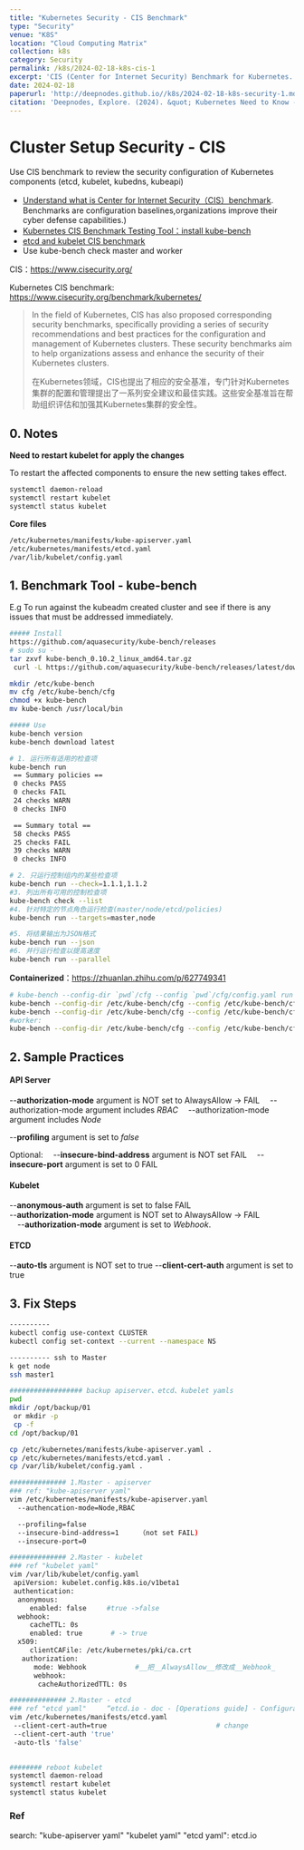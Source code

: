 ```yaml
---
title: "Kubernetes Security - CIS Benchmark"
type: "Security"
venue: "K8S"
location: "Cloud Computing Matrix"
collection: k8s
category: Security
permalink: /k8s/2024-02-18-k8s-cis-1
excerpt: 'CIS (Center for Internet Security) Benchmark for Kubernetes.'
date: 2024-02-18
paperurl: 'http://deepnodes.github.io//k8s/2024-02-18-k8s-security-1.md'
citation: 'Deepnodes, Explore. (2024). &quot; Kubernetes Need to Know - CIS Benchmark.&quot; <i>Cloud Computing Matrix</i>. 1(3).'
---
```


# Cluster Setup Security - CIS

Use CIS benchmark to review the security configuration of Kubernetes components (etcd, kubelet, kubedns, kubeapi)  

- [Understand what is Center for Internet Security（CIS）benchmark](https://docs.microsoft.com/en-us/compliance/regulatory/offering-CIS-Benchmark#:~:text=CIS). Benchmarks are configuration baselines,organizations improve their cyber defense capabilities.)
- [Kubernetes CIS Benchmark Testing Tool：install kube-bench](https://github.com/aquasecurity/kube-bench#running-kube-bench)
- [etcd and kubelet CIS benchmark](https://cloud.google.com/kubernetes-engine/docs/concepts/cis-benchmarks#default-values)
- Use kube-bench check master and worker

CIS：<https://www.cisecurity.org/>

Kubernetes CIS benchmark: <https://www.cisecurity.org/benchmark/kubernetes/>

  > In the field of Kubernetes, CIS has also proposed corresponding security benchmarks, specifically providing a series of security recommendations and best practices for the configuration and management of Kubernetes clusters. These security benchmarks aim to help organizations assess and enhance the security of their Kubernetes clusters.
  >
  > 在Kubernetes领域，CIS也提出了相应的安全基准，专门针对Kubernetes集群的配置和管理提出了一系列安全建议和最佳实践。这些安全基准旨在帮助组织评估和加强其Kubernetes集群的安全性。

## 0. Notes

**Need to restart kubelet for apply the changes**

To restart the affected components to ensure the new setting takes effect.

```sh
systemctl daemon-reload
systemctl restart kubelet
systemctl status kubelet
```

**Core files**

```sh
/etc/kubernetes/manifests/kube-apiserver.yaml
/etc/kubernetes/manifests/etcd.yaml
/var/lib/kubelet/config.yaml
```

## 1. Benchmark Tool - kube-bench

E.g To run against the kubeadm created cluster and see if there is any issues that must be addressed immediately.

```sh
##### Install
https://github.com/aquasecurity/kube-bench/releases
# sudo su -
tar zxvf kube-bench_0.10.2_linux_amd64.tar.gz
 curl -L https://github.com/aquasecurity/kube-bench/releases/latest/download/kube-bench-$(uname -s)-$(uname -m) -o kube-bench

mkdir /etc/kube-bench
mv cfg /etc/kube-bench/cfg
chmod +x kube-bench
mv kube-bench /usr/local/bin

##### Use
kube-bench version
kube-bench download latest

# 1. 运行所有适用的检查项
kube-bench run
 == Summary policies ==
 0 checks PASS
 0 checks FAIL
 24 checks WARN
 0 checks INFO

 == Summary total ==
 58 checks PASS
 25 checks FAIL
 39 checks WARN
 0 checks INFO

# 2. 只运行控制组内的某些检查项
kube-bench run --check=1.1.1,1.1.2
#3. 列出所有可用的控制检查项
kube-bench check --list
#4. 针对特定的节点角色运行检查(master/node/etcd/policies)
kube-bench run --targets=master,node

#5. 将结果输出为JSON格式
kube-bench run --json
#6. 并行运行检查以提高速度
kube-bench run --parallel

```

**Containerized**：https://zhuanlan.zhihu.com/p/627749341

```sh
# kube-bench --config-dir `pwd`/cfg --config `pwd`/cfg/config.yaml run --targets=etcd
kube-bench --config-dir /etc/kube-bench/cfg --config /etc/kube-bench/cfg/config.yaml run --targets=master
kube-bench --config-dir /etc/kube-bench/cfg --config /etc/kube-bench/cfg/config.yaml run --targets=etcd
#worker:
kube-bench --config-dir /etc/kube-bench/cfg --config /etc/kube-bench/cfg/config.yaml run --targets=node

```

## 2. Sample Practices

#### API Server

--**authorization-mode** argument is NOT set to AlwaysAllow -> FAIL
&ensp;&ensp;--authorization-mode argument includes *RBAC*
&ensp;&ensp;--authorization-mode argument includes *Node*

--**profiling** argument is set to *false*

Optional:
&ensp;&ensp;--**insecure-bind-address** argument is NOT set FAIL
&ensp;&ensp;--**insecure-port** argument is set to 0 FAIL

#### Kubelet

--**anonymous-auth** argument is set to false FAIL  
--**authorization-mode** argument is NOT set to AlwaysAllow -> FAIL  
&ensp;&ensp;--**authorization-mode** argument is set to *Webhook*.

#### ETCD

--**auto-tls** argument is NOT set to true
--**client-cert-auth** argument is set to true

## 3. Fix Steps

```sh
---------- 
kubectl config use-context CLUSTER
kubectl config set-context --current --namespace NS

---------- ssh to Master
k get node
ssh master1

################## backup apiserver、etcd、kubelet yamls
pwd
mkdir /opt/backup/01
 or mkdir -p 
 cp -f
cd /opt/backup/01

cp /etc/kubernetes/manifests/kube-apiserver.yaml .
cp /etc/kubernetes/manifests/etcd.yaml .
cp /var/lib/kubelet/config.yaml .

############## 1.Master - apiserver 
### ref: "kube-apiserver yaml"
vim /etc/kubernetes/manifests/kube-apiserver.yaml
  --authencation-mode=Node,RBAC

  --profiling=false
  --insecure-bind-address=1     （not set FAIL)
  --insecure-port=0

############## 2.Master - kubelet
### ref "kubelet yaml"
vim /var/lib/kubelet/config.yaml
 apiVersion: kubelet.config.k8s.io/v1beta1
 authentication:
  anonymous:
     enabled: false     #true ->false
  webhook:
     cacheTTL: 0s
     enabled: true       # -> true
  x509:
     clientCAFile: /etc/kubernetes/pki/ca.crt
   authorization:
      mode: Webhook            #__把__AlwaysAllow__修改成__Webhook_
      webhook:
       cacheAuthorizedTTL: 0s

############## 2.Master - etcd
### ref "etcd yaml"     “etcd.io - doc - [Operations guide] - Configuration options ”
vim /etc/kubernetes/manifests/etcd.yaml
 --client-cert-auth=true                           # change
 --client-cert-auth 'true'
 -auto-tls 'false'
         

######## reboot kubelet
systemctl daemon-reload
systemctl restart kubelet
systemctl status kubelet
```

### Ref

search:
 "kube-apiserver yaml"
 "kubelet yaml"
 "etcd yaml": etcd.io
